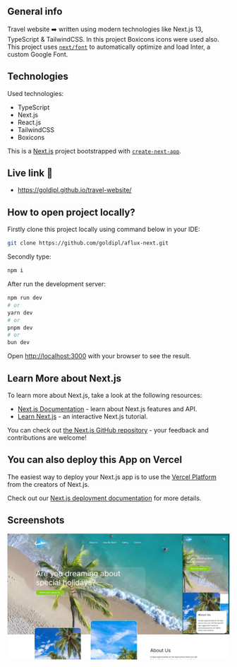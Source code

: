 ## General info

Travel website ➡️ written using modern technologies like Next.js 13, TypeScript & TailwindCSS. In this project Boxicons icons were used also.
This project uses [`next/font`](https://nextjs.org/docs/basic-features/font-optimization) to automatically optimize and load Inter, a custom Google Font.

## Technologies

Used technologies:

- TypeScript
- Next.js
- React.js
- TailwindCSS
- Boxicons

This is a [Next.js](https://nextjs.org/) project bootstrapped with [`create-next-app`](https://github.com/vercel/next.js/tree/canary/packages/create-next-app).

## Live link :star2:

- https://goldipl.github.io/travel-website/

## How to open project locally?

Firstly clone this project locally using command below in your IDE:

```bash
git clone https://github.com/goldipl/aflux-next.git
```

Secondly type:

```bash
npm i
```

After run the development server:

```bash
npm run dev
# or
yarn dev
# or
pnpm dev
# or
bun dev
```

Open [http://localhost:3000](http://localhost:3000) with your browser to see the result.

## Learn More about Next.js

To learn more about Next.js, take a look at the following resources:

- [Next.js Documentation](https://nextjs.org/docs) - learn about Next.js features and API.
- [Learn Next.js](https://nextjs.org/learn) - an interactive Next.js tutorial.

You can check out [the Next.js GitHub repository](https://github.com/vercel/next.js/) - your feedback and contributions are welcome!

## You can also deploy this App on Vercel

The easiest way to deploy your Next.js app is to use the [Vercel Platform](https://vercel.com/new?utm_medium=default-template&filter=next.js&utm_source=create-next-app&utm_campaign=create-next-app-readme) from the creators of Next.js.

Check out our [Next.js deployment documentation](https://nextjs.org/docs/deployment) for more details.

## Screenshots

![screenshot](./screenshots/screenshot01.jpg)
